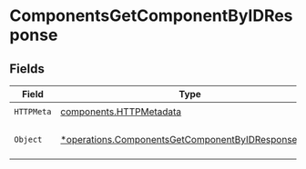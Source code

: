 # ComponentsGetComponentByIDResponse


## Fields

| Field                                                                                                                   | Type                                                                                                                    | Required                                                                                                                | Description                                                                                                             |
| ----------------------------------------------------------------------------------------------------------------------- | ----------------------------------------------------------------------------------------------------------------------- | ----------------------------------------------------------------------------------------------------------------------- | ----------------------------------------------------------------------------------------------------------------------- |
| `HTTPMeta`                                                                                                              | [components.HTTPMetadata](../../models/components/httpmetadata.md)                                                      | :heavy_check_mark:                                                                                                      | N/A                                                                                                                     |
| `Object`                                                                                                                | [*operations.ComponentsGetComponentByIDResponseBody](../../models/operations/componentsgetcomponentbyidresponsebody.md) | :heavy_minus_sign:                                                                                                      | The request has succeeded.                                                                                              |